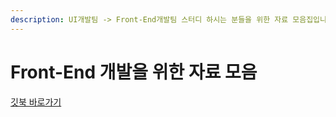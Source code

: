 ```yaml
---
description: UI개발팀 -> Front-End개발팀 스터디 하시는 분들을 위한 자료 모음집입니다.
---
```


# Front-End 개발을 위한 자료 모음

[깃북 바로가기](https://front-end-team.gitbook.io/front-end/)

